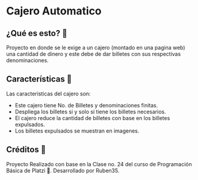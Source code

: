 # Cajero Automatico

## ¿Qué es esto? :mag_right:
Proyecto en donde se le exige a un cajero (montado en una pagina web) una cantidad de dinero y este debe de dar billetes con sus respectivas denominaciones.

## Características :memo:
Las características del cajero son:
* Este cajero tiene No. de Billetes y denominaciones finitas.
* Despliega los billetes si y solo sí tiene los billetes necesarios.
* El cajero reduce la cantidad de billetes con base en los billetes expulsados.
* Los billetes expulsados se muestran en imagenes.

## Créditos :triangular_flag_on_post:
Proyecto Realizado con base en la Clase no. 24 del curso de Programación Básica de Platzi :green_heart:.
Desarrollado por Ruben35.
